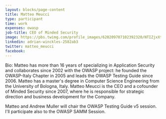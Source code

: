 ```yaml
---
layout: blocks/page-content
title: Matteo Meucci
type: participant
time: work
expenses: owasp
job-title: CEO of Minded Security
image: https://pbs.twimg.com/profile_images/620209707102392320/NTIZjxXt.jpg
linkedin: adrian-winckles-2582ab3
twitter: matteo_meucci
facebook:
---
```


Bio: Matteo has more than 16 years of specializing in Application Security and collaborates since 2002 with the OWASP project:
he founded the OWASP-Italy Chapter in 2005 and leads the OWASP Testing Guide since 2006. 
Matteo has a master's degree in Computer Science Engineering from the University of Bologna, Italy.
Matteo Meucci is the CEO and a cofounder of Minded Security since 2007, where he is responsible for strategic direction
and business development for the Company. 

Matteo and Andrew Muller will chair the OWASP Testing Guide v5 session.
I'll participate also to the OWASP SAMM Session.

